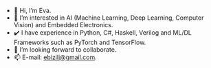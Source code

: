- 👋 Hi, I’m Eva.
- 👀 I’m interested in AI (Machine Learning, Deep Learning, Computer Vision) and Embedded Electronics. 
- ✔️ I have experience in Python, C#, Haskell, Verilog and ML/DL Frameworks such as PyTorch and TensorFlow.
- 💞️ I’m looking forward to collaborate.
- 📫 E-mail: ebizilj@gmail.com.
